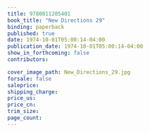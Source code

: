 ```yaml
---
title: 9780811205401
book_title: "New Directions 29"
binding: paperback
published: true
date: 1974-10-01T05:00:14-04:00
publication_date: 1974-10-01T05:00:14-04:00
show_in_forthcoming: false
contributors:

cover_image_path: New_Directions_29.jpg
forsale: false
saleprice:
shipping_charge:
price_us:
price_cn:
trim_size:
page_count:
---
```


